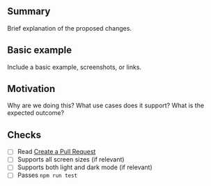 ## Summary

Brief explanation of the proposed changes.

## Basic example

Include a basic example, screenshots, or links.

## Motivation

Why are we doing this? What use cases does it support? What is the expected outcome?

## Checks

- [ ] Read [Create a Pull Request](https://acmestack.org/docs/contributing-guide)
- [ ] Supports all screen sizes (if relevant)
- [ ] Supports both light and dark mode (if relevant)
- [ ] Passes `npm run test`

